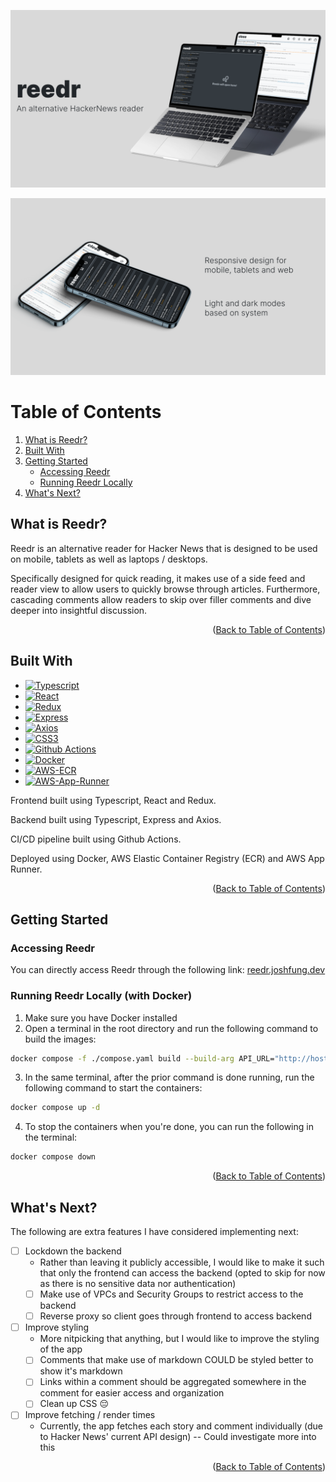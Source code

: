 ![Title Mockup](public/Title%20Mockup.png)

![Extra Mockup](public/Extra%20Mockup.png)

# Table of Contents

<!-- <details> -->
  <!-- <summary>Table of Contents</summary> -->
  <ol>
    <li><a href="#what-is-reedr">What is Reedr?</a></li>
    <li><a href="#built-with">Built With</a></li>
    <li>
      <a href="#getting-started">Getting Started</a>
      <ul>
        <li><a href="#accessing-reedr">Accessing Reedr</a></li>
        <li><a href="#running-reedr-locally">Running Reedr Locally</a></li>
      </ul>
    </li>
    <li><a href="#whats-next">What's Next?</a></li>
  </ol>
<!-- </details> -->

## What is Reedr?

Reedr is an alternative reader for Hacker News that is designed to be used on mobile, tablets as well as laptops / desktops.

Specifically designed for quick reading, it makes use of a side feed and reader view to allow users to quickly browse through articles. Furthermore, cascading comments allow readers to skip over filler comments and dive deeper into insightful discussion.

<p align="right">(<a href="#table-of-contents">Back to Table of Contents</a>)</p>

## Built With

- [![Typescript][Typescript]][Typescript-url]
- [![React][React.js]][React-url]
- [![Redux][Redux.js]][Redux-url]
- [![Express][Express.js]][Express-url]
- [![Axios][Axios]][Axios-url]
- [![CSS3][CSS3]][CSS3-url]
- [![Github Actions][Github Actions]][Github-Actions-url]
- [![Docker][Docker]][Docker-url]
- [![AWS-ECR][AWS-ECR]][AWS-ECR-url]
- [![AWS-App-Runner][AWS-App-Runner]][AWS-App-Runner-url]

Frontend built using Typescript, React and Redux.

Backend built using Typescript, Express and Axios.

CI/CD pipeline built using Github Actions.

Deployed using Docker, AWS Elastic Container Registry (ECR) and AWS App Runner.

<p align="right">(<a href="#table-of-contents">Back to Table of Contents</a>)</p>

## Getting Started

### Accessing Reedr

You can directly access Reedr through the following link: [reedr.joshfung.dev](https://reedr.joshfung.dev)

### Running Reedr Locally (with Docker)

1. Make sure you have Docker installed
2. Open a terminal in the root directory and run the following command to build the images:

```sh
docker compose -f ./compose.yaml build --build-arg API_URL="http://host.docker.internal:8000"
```

3. In the same terminal, after the prior command is done running, run the following command to start the containers:

```sh
docker compose up -d
```

4. To stop the containers when you're done, you can run the following in the terminal:

```sh
docker compose down
```

<p align="right">(<a href="#table-of-contents">Back to Table of Contents</a>)</p>

## What's Next?

The following are extra features I have considered implementing next:

- [ ] Lockdown the backend
  - Rather than leaving it publicly accessible, I would like to make it such that only the frontend can access the backend (opted to skip for now as there is no sensitive data nor authentication)
  - [ ] Make use of VPCs and Security Groups to restrict access to the backend
  - [ ] Reverse proxy so client goes through frontend to access backend
- [ ] Improve styling
  - More nitpicking that anything, but I would like to improve the styling of the app
  - [ ] Comments that make use of markdown COULD be styled better to show it's markdown
  - [ ] Links within a comment should be aggregated somewhere in the comment for easier access and organization
  - [ ] Clean up CSS 😔
- [ ] Improve fetching / render times
  - Currently, the app fetches each story and comment individually (due to Hacker News' current API design) -- Could investigate more into this

<p align="right">(<a href="#table-of-contents">Back to Table of Contents</a>)</p>

<!-- MARKDOWN LINKS & IMAGES -->
<!-- https://www.markdownguide.org/basic-syntax/#reference-style-links -->

[Typescript]: https://img.shields.io/badge/Typescript-3178C6?style=for-the-badge&logo=typescript&logoColor=white
[Typescript-url]: https://www.typescriptlang.org/
[React.js]: https://img.shields.io/badge/React-20232A?style=for-the-badge&logo=react&logoColor=61DAFB
[React-url]: https://reactjs.org/
[Redux.js]: https://img.shields.io/badge/Redux-764ABC?style=for-the-badge&logo=redux&logoColor=white
[Redux-url]: https://redux.js.org/
[Express.js]: https://img.shields.io/badge/Express-eee?style=for-the-badge&logo=express&logoColor=black
[Express-url]: https://expressjs.com/
[Axios]: https://img.shields.io/badge/Axios-%235A29E4?style=for-the-badge&logo=axios&logoColor=white
[Axios-url]: https://axios-http.com/docs/api_intro
[CSS3]: https://img.shields.io/badge/CSS3-%231572B6?style=for-the-badge&logo=css3&logoColor=white
[CSS3-url]: https://www.w3.org/Style/CSS/Overview.en.html
[Github Actions]: https://img.shields.io/badge/Github%20Actions-black?style=for-the-badge&logo=githubactions&logoColor=white
[Github-Actions-url]: https://github.com/features/actions
[Docker]: https://img.shields.io/badge/Docker-%232496ED?style=for-the-badge&logo=docker&logoColor=white
[Docker-url]: https://www.docker.com/
[AWS-ECR]: https://img.shields.io/badge/AWS%20Elastic%20Container%20Registry%20(ECR)-%23232F3E?style=for-the-badge&logo=amazonaws&logoColor=white
[AWS-ECR-url]: https://aws.amazon.com/ecr/
[AWS-App-Runner]: https://img.shields.io/badge/AWS%20App%20Runner-%23FF9900?style=for-the-badge&logo=amazonaws&logoColor=white
[AWS-App-Runner-url]: https://aws.amazon.com/apprunner/
